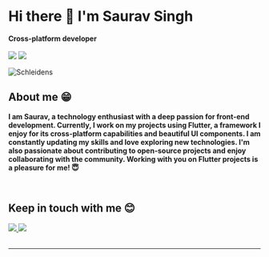 # Hi there 👋 I'm Saurav Singh


**Cross-platform developer** 
<br>
<br>
<img src="https://img.shields.io/badge/Flutter-3498DB?style=for-the-badge&logo=flutter&logoColor=white"/> <img src="https://img.shields.io/badge/Dart-35495E?style=for-the-badge&logo=dart&logoColor=4FC08D"/>
<br>


  <img align="center" alt="Schleidens" src="https://cdn.dribbble.com/users/1059583/screenshots/4171367/coding-freak.gif" />
  
  ## About me &#128513;
  <p>
  <b>
I am Saurav, a technology enthusiast with a deep passion for front-end development. Currently, I work on my projects using Flutter, a framework I enjoy for its cross-platform capabilities and beautiful UI components. I am constantly updating my skills and love exploring new technologies. I'm also passionate about contributing to open-source projects and enjoy collaborating with the community. Working with you on Flutter projects is a pleasure for me! 😇



  </b>
  </p>


<br>

## Keep in touch with me 😊

<a href="https://instagram.com/rajoriyasaurav">
<img src="https://img.shields.io/badge/Instagram-E4405F?style=for-the-badge&logo=instagram&logoColor=white" />
</a>
<a href="https://www.linkedin.com/in/saurav-rajauriya-b6b85517a">
<img src="https://img.shields.io/badge/LinkedIn-0077B5?style=for-the-badge&logo=linkedin&logoColor=white" />
</a>



<br />
<br />


-----
<br />

